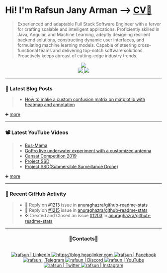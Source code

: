 # Hi! I'm Rafsun Jany Arman --> [CV📝](https://github.com/rjarman/rafsun-info/blob/master/CV.pdf)

> Experienced and adaptable Full Stack Software Engineer with a fervor for crafting scalable and intelligent applications. Proficiently skilled in Java, Angular, and Machine Learning, adeptly designing resilient backend solutions, constructing dynamic user interfaces, and formulating machine learning models. Capable of steering cross-functional teams and delivering top-notch software solutions. Proactively keeps abreast of cutting-edge industry trends.

<div align="center">
  <a target="_blank" href="https://github.com/rjarman">
    <img src="https://github-readme-stats.vercel.app/api/top-langs/?username=rjarman&layout=compact&langs_count=15&theme=midnight-purple&exclude_repo=feature-extraction-classification&custom_title=Most Used Languages (public repos)">
  </a>
</div>
<div align="center">
  <a target="_blank" href="https://github.com/rjarman">
    <img src="https://github-readme-stats-rjarman.vercel.app/api?username=rjarman&count_private=true&show_icons=true&theme=dracula&custom_title=Github%20Stats%20(public%20repos)&show=reviews,prs_merged,prs_merged_percentage" />
  </a>
  <a target="_blank" href="https://github.com/rjarman">
    <img src="https://github-readme-stats.vercel.app/api/wakatime?username=rjarman&layout=compact&theme=midnight-purple&custom_title=Programming%20Times%20(since%20Jul%203%202021)">
  </a>
</div>

---

### 📝 Latest Blog Posts
> - [How to make a custom confusion matrix on matplotlib with heatmap and annotation][b-1]


➕ [more][blog]


---

### 📽️ Latest YouTube Videos

<!-- YOUTUBE:START -->
> - [Bus-Mama][v-1]
> - [GoPro live underwater experiment with a customized antenna][v-2]
> - [Cansat Competition 2019][v-3]
> - [Project SSD][v-4]
> - [Project SSD(Submersible Surveillance Drone)][v-5]
<!-- YOUTUBE:END -->

➕ [more][youtube]

---

### 🤖 Recent GitHub Activity
  
> - 📑 Reply on [#1213][g-3] issue in [anuraghazra/github-readme-stats][g-r-3]
> - 📑 Reply on [#1215][g-2] issue in [anuraghazra/github-readme-stats][g-r-2]
> - ❎ Created and Closed an issue [#1203][g-1] in [anuraghazra/github-readme-stats][g-r-1]

---
<h3 align="center">📱Contacts📱</h3>
<br>
<div align="center">
  <a target="_blank" href="https://linkedin.com/in/rafsun-jany-arman">
    <img alt="rafsun | LinkedIn" src="https://img.shields.io/badge/LinkedIn-0077B5?style=for-the-badge&logo=linkedin&logoColor=white" />
  </a>
  <a target="_blank" href="https://blog.heaplinker.com"> 
    <img alt="https://blog.heaplinker.com" src="https://img.shields.io/badge/Blogger-FF5722?style=for-the-badge&logo=blogger&logoColor=white" />
  </a>
  <a target="_blank" href="https://www.facebook.com/rafsunjany.arman.1"> 
    <img alt="rafsun | Facebook" src="https://img.shields.io/badge/Facebook-1877F2?style=for-the-badge&logo=facebook&logoColor=white" />
  </a>
  <a target="_blank" href="https://t.me/rafsun_jany_arman"> 
    <img alt="rafsun | Telegram" src="https://img.shields.io/badge/Telegram-2CA5E0?style=for-the-badge&logo=telegram&logoColor=white" />
  </a>
  <a target="_blank" href="https://discordapp.com/users/794242518144385065"> 
    <img alt="rafsun | Discord" src="https://img.shields.io/badge/Discord-7289DA?style=for-the-badge&logo=discord&logoColor=white" />
  </a>
  <a target="_blank" href="https://www.youtube.com/channel/UCqc2HXrZQjuYUxKHhNFU8WQ"> 
    <img alt="rafsun | YouTube" src="https://img.shields.io/badge/YouTube-FF0000?style=for-the-badge&logo=youtube&logoColor=white" />
  </a>
  <a target="_blank" href="https://twitter.com/_rjarman"> 
    <img alt="rafsun | Twitter" src="https://img.shields.io/badge/Twitter-1DA1F2?style=for-the-badge&logo=twitter&logoColor=white" />
  </a>
  <a target="_blank" href="https://instagram.com/_rjarman"> 
    <img alt="rafsun | Instagram" src="https://img.shields.io/badge/Instagram-E4405F?style=for-the-badge&logo=instagram&logoColor=white" />
  </a>
</div>




<!-- variables -->


<!-- top blogs -->
[b-1]: https://blog.heaplinker.com/How-to-make-a-custom-confusion-matrix-on-matplotlib-with-heatmap-and-annotation-2021070218326405004/

<!-- top videos -->
[v-1]: https://www.youtube.com/watch?v=PRGWfR-jds8
[v-2]: https://www.youtube.com/watch?v=IBiIrE5bug4
[v-3]: https://www.youtube.com/watch?v=lEZIw179Z9g
[v-4]: https://www.youtube.com/watch?v=Bjey5LLKLys
[v-5]: https://www.youtube.com/watch?v=CMx_3bCBOGY

<!-- git activity -->
[g-1]: https://github.com/anuraghazra/github-readme-stats/issues/1203
[g-r-1]: https://github.com/anuraghazra/github-readme-stats
[g-2]: https://github.com/anuraghazra/github-readme-stats/issues/1215
[g-r-2]: https://github.com/anuraghazra/github-readme-stats
[g-3]: https://github.com/anuraghazra/github-readme-stats/issues/1213
[g-r-3]: https://github.com/anuraghazra/github-readme-stats


[blog]: https://blog.heaplinker.com
[website]: https://blog.heaplinker.com

[youtube]: https://www.youtube.com/channel/UCqc2HXrZQjuYUxKHhNFU8WQ

[linkedin]: https://linkedin.com/in/rafsun-jany-arman
[facebook]: https://www.facebook.com/rafsunjany.arman.1
[telegram]: https://t.me/rafsun_jany_arman
[discord]: https://discordapp.com/users/794242518144385065
[twitter]: https://twitter.com/_rjarman
[instagram]: https://instagram.com/_rjarman

